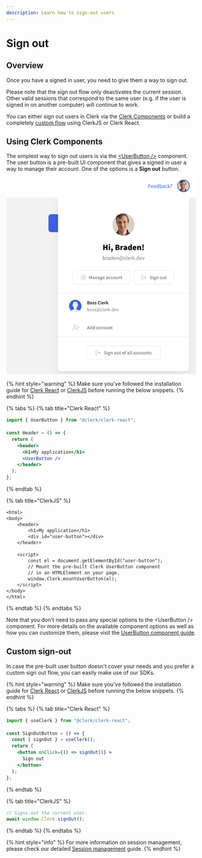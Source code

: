 ```yaml
---
description: Learn how to sign-out users
---
```


# Sign out

## Overview

Once you have a signed in user, you need to give them a way to sign out.

Please note that the sign out flow only deactivates the current session. Other valid sessions that correspond to the same user \(e.g. if the user is signed in on another computer\) will continue to work.

You can either sign out users in Clerk via the [Clerk Components](popular-guides-sign-out.md#using-clerk-components) or build a completely [custom flow](popular-guides-sign-out.md#custom-sign-out) using ClerkJS or Clerk React.

## Using Clerk Components

The simplest way to sign out users is via the [&lt;UserButton /&gt;](../components/user-button.md) component. The user button is a pre-built UI component that gives a signed in user a way to manage their account. One of the options is a **Sign out** button.

![Clerk&apos;s open User Button.](../.gitbook/assets/screen-shot-2021-07-28-at-11.51.32-pm.png)

{% hint style="warning" %}
Make sure you've followed the installation guide for [Clerk React](../reference/clerk-react/installation.md) or [ClerkJS](../reference/clerkjs/installation.md) before running the below snippets.
{% endhint %}

{% tabs %}
{% tab title="Clerk React" %}
```jsx
import { UserButton } from "@clerk/clerk-react";

const Header = () => {
  return (
    <header>
      <h1>My application</h1>
      <UserButton />
    </header>
  );
};
```
{% endtab %}

{% tab title="ClerkJS" %}
```markup
<html>
<body>
    <header>
        <h1>My application</h1>
        <div id="user-button"></div>
    </header>
    
    <script>
        const el = document.getElementById("user-button");
        // Mount the pre-built Clerk UserButton component
        // in an HTMLElement on your page. 
        window.Clerk.mountUserButton(el);
    </script>
</body>
</html>
```
{% endtab %}
{% endtabs %}

Note that you don't need to pass any special options to the &lt;UserButton /&gt; component. For more details on the available component options as well as how you can customize them, please visit the [UserButton component guide](../components/user-button.md).

## Custom sign-out

In case the pre-built user button doesn't cover your needs and you prefer a custom sign out flow, you can easily make use of our SDKs.

{% hint style="warning" %}
Make sure you've followed the installation guide for [Clerk React](../reference/clerk-react/installation.md) or [ClerkJS](../reference/clerkjs/installation.md) before running the below snippets.
{% endhint %}

{% tabs %}
{% tab title="Clerk React" %}
```jsx
import { useClerk } from "@clerk/clerk-react";

const SignOutButton = () => {
  const { signOut } = useClerk();
  return (
    <button onClick={() => signOut()} >
      Sign out
    </button>
  );
};
```
{% endtab %}

{% tab title="ClerkJS" %}
```javascript
// Signs-out the current user.
await window.Clerk.signOut();
```
{% endtab %}
{% endtabs %}

{% hint style="info" %}
For more information on session management, please check our detailed [Session management](../main-concepts/session-management.md) guide.
{% endhint %}


